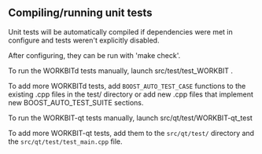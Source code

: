 Compiling/running unit tests
------------------------------------

Unit tests will be automatically compiled if dependencies were met in configure
and tests weren't explicitly disabled.

After configuring, they can be run with 'make check'.

To run the WORKBITd tests manually, launch src/test/test_WORKBIT .

To add more WORKBITd tests, add `BOOST_AUTO_TEST_CASE` functions to the existing
.cpp files in the test/ directory or add new .cpp files that
implement new BOOST_AUTO_TEST_SUITE sections.

To run the WORKBIT-qt tests manually, launch src/qt/test/WORKBIT-qt_test

To add more WORKBIT-qt tests, add them to the `src/qt/test/` directory and
the `src/qt/test/test_main.cpp` file.
